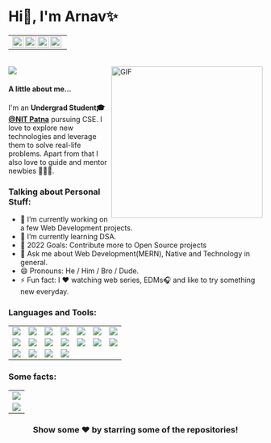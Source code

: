 <h1>Hi👋, I'm Arnav✨</h1>
<table>
    <tr>
    <td  align="center">
        <a href="https://twitter.com/arnav_ranjan_15">
        <img align="left" alt="Arnav | Twitter" width="22px" src="https://cdn.jsdelivr.net/npm/simple-icons@v3/icons/twitter.svg" />
        </a>
        <a href="https://www.linkedin.com/in/arnav-ranjan/">
        <img align="left" alt="Arnav's LinkdeIN" width="22px" src="https://cdn.jsdelivr.net/npm/simple-icons@v3/icons/linkedin.svg" />
        </a>
        <a href="https://www.instagram.com/arnavr15/">
        <img align="left" alt="Arnav's Instagram" width="22px" height="22px" src="https://cdn.jsdelivr.net/npm/simple-icons@v3/icons/instagram.svg" />
        </a>
        <a href="https://www.facebook.com/profile.php?id=100011387998712">
        <img align="left" alt="Arnav's Faceboook" width="22px" height="22px" src="https://cdn.jsdelivr.net/npm/simple-icons@v3/icons/facebook.svg" />
        </a>
    </td>
    <tr>
</table>
<br>
<img src="https://komarev.com/ghpvc/?username=arnav1507&style=flat-square"/>

<img align="right" alt="GIF" src="https://github.com/arnav1507/arnav1507/blob/main/giphy.gif" height=300 width=300/>

#### A little about me...

I'm an **Undergrad Student🎓 [@NIT Patna](http://www.nitp.ac.in/php/home.php)** pursuing CSE. I love to explore new technologies
and leverage them to solve real-life problems. Apart from that I also love to guide and
mentor newbies 👨🏻‍💻.

### Talking about Personal Stuff:

- 🔭 I’m currently working on a few Web Development projects.
- 🌱 I’m currently learning DSA.
- 🥅 2022 Goals: Contribute more to Open Source projects
- 💬 Ask me about Web Development(MERN), Native and Technology in general.
- 😄 Pronouns: He / Him / Bro / Dude.
- ⚡ Fun fact: I ❤️ watching web series, EDMs🎧 and like to try something new everyday.

### Languages and Tools:

<table border="0" width="0">
    <tr>
        <td align="center"><img src="https://img.shields.io/badge/html5%20-%23E34F26.svg?&style=for-the-badge&logo=html5&logoColor=white"/></td>
        <td align="center"><img src="https://img.shields.io/badge/css3-%230095D5.svg?&style=for-the-badge&logo=css3&logoColor=white"/></td>
        <td align="center"><img src="https://img.shields.io/badge/javascript%20-%2302569B.svg?&style=for-the-badge&logo=javascript&logoColor=white" /></td>
        <td align="center"><img src="https://img.shields.io/badge/bootstrap-%230175C2.svg?&style=for-the-badge&logo=bootstrap&logoColor=white"/></td>
        <td align="center"><img src="https://img.shields.io/badge/reactjs%20-%2302569B.svg?&style=for-the-badge&logo=react&logoColor=white" /></td>
        <td align="center"><img src="https://img.shields.io/badge/redux%20-%230081CB.svg?&style=for-the-badge&logo=redux&logoColor=white"/></td>
        <td align="center"><img src="https://img.shields.io/badge/nodejs%20-%23F37626.svg?&style=for-the-badge&logo=node.js&logoColor=white" /></td>
    </tr>
    <tr>
        <td align="center"><img src="https://img.shields.io/badge/express%20-%2314354C.svg?&style=for-the-badge&logo=express&logoColor=white"/></td>
        <td align="center"><img src="https://img.shields.io/badge/mongodb%20-%23013243.svg?&style=for-the-badge&logo=mongodb&logoColor=white" /></td>
        <td align="center"><img src="https://img.shields.io/badge/firebase%20-%23150458.svg?&style=for-the-badge&logo=firebase&logoColor=white" /></td>
        <td align="center"><img src="https://img.shields.io/badge/c%20-%2300599C.svg?&style=for-the-badge&logo=c&logoColor=white"/></td?>
        <td align="center"><img src="https://img.shields.io/badge/c++%20-%2300599C.svg?&style=for-the-badge&logo=c%2B%2B&ogoColor=white"/></td>
        <td align="center"><img src="https://img.shields.io/badge/git%20-%23F05033.svg?&style=for-the-badge&logo=git&logoColor=white"/></td>
        <td align="center"><img src="https://img.shields.io/badge/github%20-%23121011.svg?&style=for-the-badge&logo=github&logoColor=white"/></td>
    </tr>
    <tr>
        <td align="center"><img src="https://img.shields.io/badge/java-%2307405e.svg?&style=for-the-badge&logo=java&logoColor=white"/></td>
        <td align="center"><img src="https://img.shields.io/badge/python%20-%23039BE5.svg?&style=for-the-badge&logo=python"/></td>
        <td align="center"><img src="https://img.shields.io/badge/materialui-%23000000.svg?&style=for-the-badge&logo=material-ui&logoColor=white"/></td>
        <td align="center"><img src="https://img.shields.io/badge/reactnative%20-%23E34F26.svg?&style=for-the-badge&logo=react&logoColor=white"/></td>
    </tr> 
</table>

### Some facts:

<table>
    <tr>
        <td><img src="https://github-readme-stats.vercel.app/api/top-langs/?username=arnav1507&theme=dark" align="center"/></td>
    </tr>
    <tr>
        <td><img src="https://github-readme-stats.vercel.app/api?username=arnav1507&count_private=true&theme=dark&show_icons=true" align="center"/></td>
    </tr>
</table>

<div align="center">

### Show some ❤️ by starring some of the repositories!

</div>
